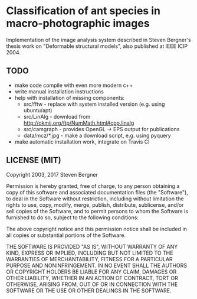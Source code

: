 Classification of ant species in macro-photographic images
==========================================================

Implementation of the image analysis system described in
Steven Bergner's thesis work on "Deformable structural models",
also published at IEEE ICIP 2004.


TODO
----

* make code compile with even more modern c++
* write manual installation instructions
* help with installation of missing components:
  - src/fftw - replace with system installed version (e.g. using ubuntu/apt)
  - src/LinAlg - download from http://okmij.org/ftp/NumMath.html#cpp.linalg
  - src/camgraph - provides OpenGL -> EPS output for publications
  - data/mcz/*.jpg - make a download script, e.g. using pyquery
* make automatic installation work, integrate on Travis CI

LICENSE (MIT)
-------------

Copyright 2003, 2017 Steven Bergner

Permission is hereby granted, free of charge, to any person obtaining a copy of this software and associated documentation files (the "Software"), to deal in the Software without restriction, including without limitation the rights to use, copy, modify, merge, publish, distribute, sublicense, and/or sell copies of the Software, and to permit persons to whom the Software is furnished to do so, subject to the following conditions:

The above copyright notice and this permission notice shall be included in all copies or substantial portions of the Software.

THE SOFTWARE IS PROVIDED "AS IS", WITHOUT WARRANTY OF ANY KIND, EXPRESS OR IMPLIED, INCLUDING BUT NOT LIMITED TO THE WARRANTIES OF MERCHANTABILITY, FITNESS FOR A PARTICULAR PURPOSE AND NONINFRINGEMENT. IN NO EVENT SHALL THE AUTHORS OR COPYRIGHT HOLDERS BE LIABLE FOR ANY CLAIM, DAMAGES OR OTHER LIABILITY, WHETHER IN AN ACTION OF CONTRACT, TORT OR OTHERWISE, ARISING FROM, OUT OF OR IN CONNECTION WITH THE SOFTWARE OR THE USE OR OTHER DEALINGS IN THE SOFTWARE.
